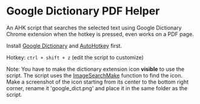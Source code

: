 # Google Dictionary PDF Helper #
An AHK script that searches the selected text using Google Dictionary Chrome extension when the hotkey is pressed, even works on a PDF page.  

Install [Google Dictionary](https://chrome.google.com/webstore/detail/google-dictionary-by-goog/mgijmajocgfcbeboacabfgobmjgjcoja) and [AutoHotkey](https://www.autohotkey.com/) first.  

Hotkey: `ctrl + shift + z` (edit the script to customize)  

Note: You have to make the dictionary extension icon **visible** to use the script. The script uses the [ImageSearchMake](https://autohotkey.com/docs/commands/ImageSearch.htm) function to find the icon. Make a screenshot of the icon starting from its center to the bottom right corner, rename it 'google_dict.png' and place it in the same folder as the script.